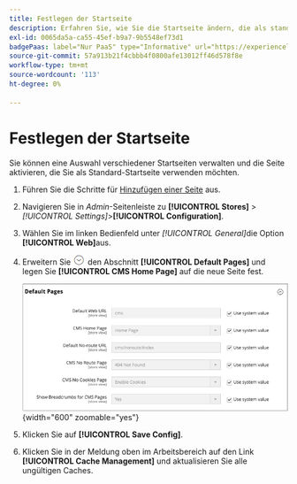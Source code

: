 ```yaml
---
title: Festlegen der Startseite
description: Erfahren Sie, wie Sie die Startseite ändern, die als standardmäßige CMS-Seite verwendet wird.
exl-id: 0065da5a-ca55-45ef-b9a7-9b5548ef73d1
badgePaas: label="Nur PaaS" type="Informative" url="https://experienceleague.adobe.com/de/docs/commerce/user-guides/product-solutions" tooltip="Gilt nur für Adobe Commerce in Cloud-Projekten (von Adobe verwaltete PaaS-Infrastruktur) und lokale Projekte."
source-git-commit: 57a913b21f4cbbb4f0800afe13012ff46d578f8e
workflow-type: tm+mt
source-wordcount: '113'
ht-degree: 0%

---
```


# Festlegen der Startseite

Sie können eine Auswahl verschiedener Startseiten verwalten und die Seite aktivieren, die Sie als Standard-Startseite verwenden möchten.

1. Führen Sie die Schritte für [Hinzufügen einer Seite](page-add.md) aus.

1. Navigieren Sie in _Admin_-Seitenleiste zu **[!UICONTROL Stores]** > _[!UICONTROL Settings]_>**[!UICONTROL Configuration]**.

1. Wählen Sie im linken Bedienfeld unter _[!UICONTROL General]_&#x200B;die Option **[!UICONTROL Web]**&#x200B;aus.

1. Erweitern Sie ![Erweiterungsauswahl](../assets/icon-display-expand.png) den Abschnitt **[!UICONTROL Default Pages]** und legen Sie **[!UICONTROL CMS Home Page]** auf die neue Seite fest.

   ![Konfiguration von Web-Standardseiten](./assets/web-default-pages.png){width="600" zoomable="yes"}

1. Klicken Sie auf **[!UICONTROL Save Config]**.

1. Klicken Sie in der Meldung oben im Arbeitsbereich auf den Link **[!UICONTROL Cache Management]** und aktualisieren Sie alle ungültigen Caches.
